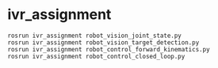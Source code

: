 ivr_assignment
==============

```
rosrun ivr_assignment robot_vision_joint_state.py
rosrun ivr_assignment robot_vision_target_detection.py
rosrun ivr_assignment robot_control_forward_kinematics.py
rosrun ivr_assignment robot_control_closed_loop.py
```
